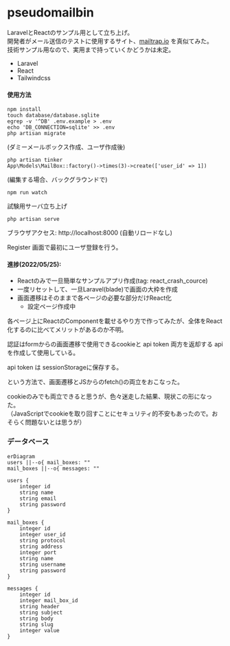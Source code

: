 # pseudomailbin

LaravelとReactのサンプル用として立ち上げ。  
開発者がメール送信のテストに使用するサイト、[mailtrap.io](https://mailtrap.io) を真似てみた。  
技術サンプル用なので、実用まで持っていくかどうかは未定。  

* Laravel
* React
* Tailwindcss

#### 使用方法
```shell
npm install
touch database/database.sqlite
egrep -v '^DB' .env.example > .env
echo 'DB_CONNECTION=sqlite' >> .env
php artisan migrate
```

(ダミーメールボックス作成、ユーザ作成後)
```shell
php artisan tinker
App\Models\MailBox::factory()->times(3)->create(['user_id' => 1])
```

(編集する場合、バックグラウンドで)
```shell
npm run watch
```

試験用サーバ立ち上げ
```shell
php artisan serve
```

ブラウザアクセス: http://localhost:8000
(自動リロードなし)

Register 画面で最初にユーザ登録を行う。

#### 進捗(2022/05/25): 
* Reactのみで一旦簡単なサンプルアプリ作成(tag: react_crash_cource)
* 一度リセットして、一旦Laravel(blade)で画面の大枠を作成
* 画面遷移はそのままで各ページの必要な部分だけReact化
  * 設定ページ作成中

各ページ上にReactのComponentを載せるやり方で作ってみたが、全体をReact化するのに比べてメリットがあるのか不明。  

認証はformからの画面遷移で使用できるcookieと api token 両方を返却する api を作成して使用している。

api token は sessionStorageに保存する。

という方法で、画面遷移とJSからのfetch()の両立をおこなった。  

cookieのみでも両立できると思うが、色々迷走した結果、現状この形になった。  
（JavaScriptでcookieを取り回すことにセキュリティ的不安もあったので。おそらく問題ないとは思うが）  

### データベース

```mermaid
erDiagram
users ||--o{ mail_boxes: ""
mail_boxes ||--o{ messages: ""

users {
    integer id
    string name
    string email
    string password
}

mail_boxes {
    integer id
    integer user_id
    string protocol
    string address
    integer port
    string name
    string username
    string password
}

messages {
    integer id
    integer mail_box_id
    string header
    string subject
    string body
    string slug
    integer value
}
```